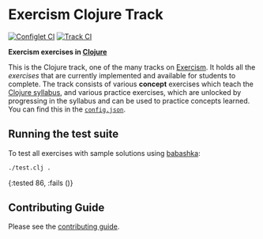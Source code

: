 # Exercism Clojure Track

[![Configlet CI](https://github.com/exercism/clojure/actions/workflows/configlet.yml/badge.svg)](https://github.com/exercism/clojure/actions/workflows/configlet.yml)
[![Track CI](https://github.com/exercism/clojure/workflows/test/badge.svg)](https://github.com/exercism/clojure/actions?query=workflow%3Atest)

**Exercism exercises in [Clojure](https://clojure.org/)**

This is the Clojure track, one of the many tracks on [Exercism][web-exercism].
It holds all the _exercises_ that are currently implemented and available for students to complete.
The track consists of various **concept** exercises which teach the [Clojure syllabus][web-syllabus], and various practice exercises, which are unlocked by progressing in the syllabus and can be used to practice concepts learned.
You can find this in the [`config.json`][file-config].

## Running the test suite

To test all exercises with sample solutions using [babashka](https://babashka.org/):

```bash
./test.clj .
```
{:tested 86, :fails ()}

## Contributing Guide

Please see the [contributing guide](https://exercism.org/docs/building).

[web-exercism]: https://exercism.org
[web-syllabus]: https://exercism.org/tracks/clojure/concepts
[file-config]: https://github.com/exercism/clojure/blob/main/config.json